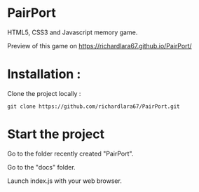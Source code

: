 # PairPort

HTML5, CSS3 and Javascript memory game.

Preview of this game on https://richardlara67.github.io/PairPort/

# Installation :

Clone the project locally :

``` git clone https://github.com/richardlara67/PairPort.git ```

# Start the project

Go to the folder recently created "PairPort".

Go to the "docs" folder.

Launch index.js with your web browser.
